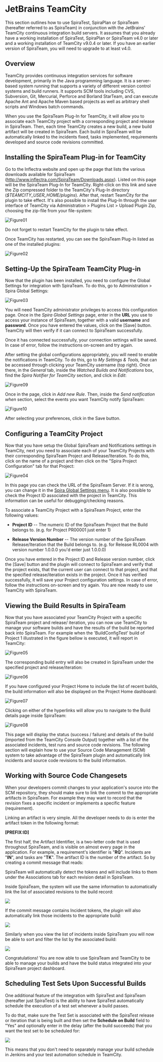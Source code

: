 # JetBrains TeamCity

This section outlines how to use SpiraTest, SpiraPlan or SpiraTeam
(hereafter referred to as SpiraTeam) in conjunction with the JetBrains'
TeamCity continuous integration build servers. It assumes that you
already have a working installation of SpiraTest, SpiraPlan or SpiraTeam
v4.0 or later and a working installation of TeamCity v9.0.4 or later. If
you have an earlier version of SpiraTeam, you will need to upgrade to at
least v4.0.

## Overview

TeamCity provides continuous integration services for software
development, primarily in the Java programming language. It is a
server-based system running that supports a variety of different version
control systems and build runners. It supports SCM tools including CVS,
Subversion, Git, Mercurial, Perforce and Borland StarTeam, and can
execute Apache Ant and Apache Maven based projects as well as arbitrary
shell scripts and Windows batch commands.

When you use the SpiraTeam Plug-In for TeamCity, it will allow you to associate each TeamCity project with a corresponding project and release in SpiraTeam. Then, each time TeamCity creates a new build, a new build artifact will be created in SpiraTeam. Each build in SpiraTeam will be automatically linked to the incidents fixed, tasks implemented, requirements developed and source code revisions committed.

## Installing the SpiraTeam Plug-in for TeamCity

Go to the Inflectra website and open up the page that lists the various
downloads available for SpiraTeam
(<http://www.inflectra.com/SpiraTeam/Downloads.aspx>). Listed on this
page will be the SpiraTeam Plug-In for TeamCity. Right-click on this
link and save the Zip compressed folder to the TeamCity's Plug-In
directory (*$TEAMCITY\_USER\_HOME/plugins*). After that, restart
TeamCity for the plugin to take effect. It's also possible to install
the Plug-In through the user interface of TeamCity via Administration \>
Plugins List \> Upload Plugin Zip, choosing the zip-file from your
file-system:

![Figure01](img/JetBrains_TeamCity_20.jpeg)




Do not forget to restart TeamCity for the plugin to take effect.

Once TeamCity has restarted, you can see the SpiraTeam Plug-In listed as
one of the installed plugins:

![Figure02](img/JetBrains_TeamCity_21.jpeg)




## Setting-Up the SpiraTeam TeamCity Plug-in

Now that the plugin has been installed, you need to configure the Global
Settings for integration with SpiraTeam. To do this, go to
Administration \> Spira Global Settings:

![Figure03](img/JetBrains_TeamCity_22.jpeg)




You will need TeamCity administrator privileges to access this
configuration page. Once in the *Spira Global Settings* page, enter in
the **URL** you use to access your instance of SpiraTeam, together with
a valid **username** and **password**. Once you have entered the values,
click on the \[Save\] button. TeamCity will then verify if it can
connect to SpiraTeam successfully.

Once it has connected successfully, your connection settings will be
saved. In case of error, follow the instructions on-screen and try
again.

After setting the global configurations appropriately, you will need to
enable the notifications in TeamCity. To do this, go to *My Settings &
Tools,* that can be accessed through clicking your TeamCity username
(top right). Once there, in the *General* tab, inside the *Watched
Builds and Notifications* box, find the *Spira Notifier for TeamCity*
section, and click in *Edit*:

![Figure09](img/JetBrains_TeamCity_23.jpeg)




Once in the page, click in *Add new Rule*. Then, inside the *Send
notification when* section, select the events you want TeamCity notify
SpiraTeam:

![Figure10](img/JetBrains_TeamCity_24.jpeg)




After selecting your preferences, click in the Save button.

## Configuring a TeamCity Project

Now that you have setup the Global SpiraTeam and Notifications settings
in TeamCity, next you need to associate each of your TeamCity Projects
with their corresponding SpiraTeam Project and Release/Iteration. To do
this, click on the name of a project and then click on the "Spira
Project Configuration" tab for that Project:

![Figure04](img/JetBrains_TeamCity_25.jpeg)




In this page you can check the URL of the SpiraTeam Server. If it is
wrong, you can change it in the [Spira Global Settings menu](#setting-up-the-spirateam-teamcity-plug-in). It is also possible to check the Project ID associated with
the project in TeamCity. This information can be useful for
debugging/checking reasons.

To associate a TeamCity Project with a SpiraTeam Project, enter the
following values:

-   **Project ID** -- The numeric ID of the SpiraTeam Project that the
Build belongs to. (e.g. for Project PR00001 just enter 1)

-   **Release Version Number** -- The version number of the SpiraTeam
Release/Iteration that the Build belongs to. (e.g. for Release
RL0004 with version number 1.0.0.0 you'd enter just 1.0.0.0)

Once you have entered in the Project ID and Release version number,
click the \[Save\] button and the plugin will connect to SpiraTeam and
verify that the project exists, that the current user can connect to
that project, and that the specified release/iteration exists in the
project. Once it has verified successfully, it will save your Project
configuration settings. In case of error, follow the instructions
on-screen and try again. You are now ready to use TeamCity with
SpiraTeam.

## Viewing the Build Results in SpiraTeam

Now that you have associated your TeamCity Project with a specific
SpiraTeam project and release/ iteration, you can now use TeamCity to
manage your software builds and have the results of the build be
reported back into SpiraTeam. For example when the 'BuildConfigTest'
build of Project 1 illustrated in the figure bellow is executed, it will
report in TeamCity:

![Figure05](img/JetBrains_TeamCity_26.jpeg)




The corresponding build entry will also be created in SpiraTeam under
the specified project and release/iteration:

![Figure06](img/JetBrains_TeamCity_27.jpeg)




If you have configured your Project Home to include the list of recent
builds, the build information will also be displayed on the Project Home
dashboard:

![Figure07](img/JetBrains_TeamCity_28.jpeg)



Clicking on either of the hyperlinks will allow you to navigate to the
Build details page inside SpiraTeam:

![Figure08](img/JetBrains_TeamCity_29.jpeg)




This page will display the status (success / failure) and details of the
build (imported from the TeamCity Console Output) together with a list
of the associated incidents, test runs and source code revisions. The
following section will explain how to use your Source Code Management
(SCM) system to take advantage of the SpiraTeam plugin and automatically
link incidents and source code revisions to the build information.

## Working with Source Code Changesets

When your developers commit changes to your application's source into
the SCM repository, they should make sure to link the commit to the
appropriate artifacts in SpiraTeam. For example they may want to record
that the revision fixes a specific incident or implements a specific
feature (requirement).

Linking an artifact is very simple. All the developer needs to do is
enter the artifact token in the following format:

**\[PREFIX:ID\]**

The first half, the Artifact Identifier, is a two-letter code that is
used throughout SpiraTeam, and is visible on almost every page in the
application. For example, a requirement's identifier is "**RQ**".
Incidents are "**IN**", and tasks are "**TK**". The artifact ID is the
number of the artifact. So by creating a commit message that reads:

SpiraTeam will automatically detect the tokens and will include links to
them under the Associations tab for each revision detail in SpiraTeam.

Inside SpiraTeam, the system will use the same information to
automatically link the list of associated revisions to the build record:

![](img/JetBrains_TeamCity_30.png)




If the commit message contains Incident tokens, the plugin will also
automatically link those incidents to the appropriate build:

![](img/JetBrains_TeamCity_31.png)




Similarly when you view the list of incidents inside SpiraTeam you will
now be able to sort and filter the list by the associated build:

![](img/JetBrains_TeamCity_32.png)




Congratulations! You are now able to use SpiraTeam and TeamCity to be
able to manage your builds and have the build status integrated into
your SpiraTeam project dashboard.

## Scheduling Test Sets Upon Successful Builds

One additional feature of the integration with SpiraTest and SpiraTeam
(hereafter just SpiraTest) is the ability to have SpiraTest
automatically schedule the execution of a test set whenever a build
passes.

To do that, make sure the Test Set is associated with the SpiraTest
release or iteration that is being built and then set the **Schedule on
Build** field to "Yes" and optionally enter in the delay (after the
build succeeds) that you want the test set to be scheduled for:

![](img/JetBrains_TeamCity_19.png)




This means that you don't need to separately manage your build schedule
in Jenkins and your test automation schedule in TeamCity.


